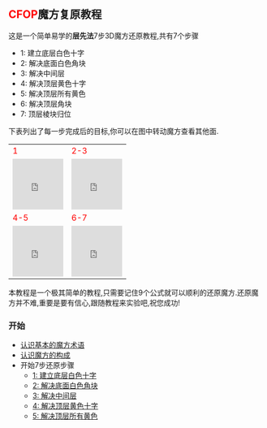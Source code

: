## <span style="color: red;">CFOP</span>魔方复原教程
这是一个简单易学的**层先法**7步3D魔方还原教程,共有7个步骤<BR>

- 1: 建立底层白色十字
- 2: 解决底面白色角块
- 3: 解决中间层
- 4: 解决顶层黄色十字
- 5: 解决顶层所有黄色
- 6: 解决顶层角块
- 7: 顶层棱块归位



下表列出了每一步完成后的目标,你可以在图中转动魔方查看其他面.

<table class="hoverable bordered striped responsive-table">
    <tbody>
        <tr>
            <td><span style="color: red;">1</span></td>
            <td><span style="color: red;">2-3</span></td>
        </tr>
        <tr>
            <td>
            <iframe src="https://fy-create.github.io/Cube/tools/browser/cube.html?para={screenRatio:1.0,edge:5678,center:23456}
            " width="100px" height="100px" frameborder="0" scrolling="no"></iframe>
            </td>
            <td>
            <iframe src="https://fy-create.github.io/Cube/tools/browser/cube.html?para={screenRatio:1.0,corner:5678,edge:567890AB,center:23456}
            " width="100px" height="100px" frameborder="0" scrolling="no"></iframe>
            </td>
        </tr>
        <tr>
            <td><span style="color: red;">4-5</span></td>
            <td><span style="color: red;">6-7</span></td>
        </tr>
        <tr>
        <td>
        <iframe src="https://fy-create.github.io/Cube/tools/browser/cube.html?para={screenRatio:1.0,corner:12345678,edge:1234567890AB,center:123456,edgeValidFace:{1:U,2:U,3:U,4:U},cornerValidFace:{1:U,2:U,3:U,4:U}}
        " width="100px" height="100px" frameborder="0" scrolling="no"></iframe>
        </td>
        <td>
        <iframe src="https://fy-create.github.io/Cube/tools/browser/cube.html?para={screenRatio:1.0,corner:12345678,edge:1234567890AB,center:123456}
        " width="100px" height="100px" frameborder="0" scrolling="no"></iframe>
        </td>
        </tr>
    </tbody>
</table>

本教程是一个极其简单的教程,只需要记住9个公式就可以顺利的还原魔方.还原魔方并不难,重要是要有信心,跟随教程来实验吧,祝您成功!


### 开始
- [认识基本的魔方术语](./basic)
- [认识魔方的构成](./cube_element)
- 开始7步还原步骤
  * [1: 建立底层白色十字](./down_cross)
  * [2: 解决底面白色角块](./down_corner)
  * [3: 解决中间层](./middle_layer)
  * [4: 解决顶层黄色十字](./up_cross)
  * [5: 解决顶层所有黄色](./up_all)
